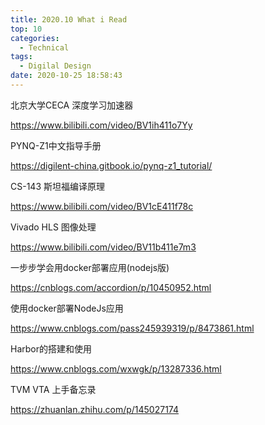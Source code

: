 ```yaml
---
title: 2020.10 What i Read
top: 10
categories:
  - Technical
tags:
  - Digilal Design
date: 2020-10-25 18:58:43
---
```


北京大学CECA 深度学习加速器 

https://www.bilibili.com/video/BV1ih411o7Yy

PYNQ-Z1中文指导手册

https://digilent-china.gitbook.io/pynq-z1_tutorial/

CS-143 斯坦福编译原理

https://www.bilibili.com/video/BV1cE411f78c

<!-- more -->

Vivado HLS 图像处理

https://www.bilibili.com/video/BV11b411e7m3

一步步学会用docker部署应用(nodejs版)

https://cnblogs.com/accordion/p/10450952.html

使用docker部署NodeJs应用

https://www.cnblogs.com/pass245939319/p/8473861.html

Harbor的搭建和使用

https://www.cnblogs.com/wxwgk/p/13287336.html

TVM VTA 上手备忘录

https://zhuanlan.zhihu.com/p/145027174